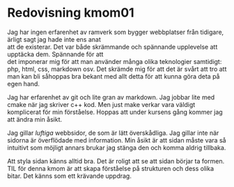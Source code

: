 ---
---
Redovisning kmom01
=========================

Jag har ingen erfarenhet av ramverk som bygger webbplatser från tidigare, ärligt sagt jag hade inte ens anat  
att de existerar. Det var både skrämmande och spännande upplevelse att upptäcka dem. Spännande för att  
det imponerar mig för att man använder många olika teknologier samtidigt: php, html, css, markdown osv. 
Det skrämde mig för att det är svårt att tro att man kan bli såhoppas bra bekant med allt detta för att
kunna göra deta på egen hand.  

Jag har erfarenhet av git och lite gran av markdown. Jag jobbar lite med cmake när jag skriver c++ kod. Men just make verkar vara väldigt komplicerat för min förståelse. Hoppas att under kursens gång kommer jag att ändra min
åsikt.  

Jag gillar *luftiga* webbsidor, de som är lätt överskådliga. Jag gillar inte när sidorna är överflödade med
information. Min åsikt är att sidan måste vara så intuitivt som möjligt annars brukar jag stänga den och komma aldrig tillbaka.  

Att styla sidan känns alltid bra. Det är roligt att se att sidan börjar ta formen.  
TIL för denna kmom är att skapa förståelse på strukturen och dess olika bitar. Det känns som ett krävande uppdrag.  
